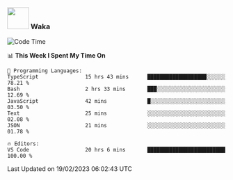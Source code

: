 ### <img src="https://media.giphy.com/media/VgCDAzcKvsR6OM0uWg/giphy.gif" width="50"> Waka

  <!--START_SECTION:waka-->
![Code Time](http://img.shields.io/badge/Code%20Time-1%2C279%20hrs-blue)

📊 **This Week I Spent My Time On** 

```text
💬 Programming Languages: 
TypeScript               15 hrs 43 mins      ███████████████████░░░░░░   78.21 % 
Bash                     2 hrs 33 mins       ███░░░░░░░░░░░░░░░░░░░░░░   12.69 % 
JavaScript               42 mins             █░░░░░░░░░░░░░░░░░░░░░░░░   03.50 % 
Text                     25 mins             ░░░░░░░░░░░░░░░░░░░░░░░░░   02.08 % 
JSON                     21 mins             ░░░░░░░░░░░░░░░░░░░░░░░░░   01.78 % 

🔥 Editors: 
VS Code                  20 hrs 6 mins       █████████████████████████   100.00 % 

```


 Last Updated on 19/02/2023 06:02:43 UTC
<!--END_SECTION:waka-->
